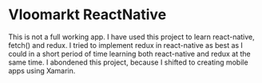 # Vloomarkt ReactNative

This is not a full working app. I have used this project to learn react-native, fetch() and redux. 
I tried to implement redux in react-native as best as I could in a short period of time learning both react-native and redux at the same time. I abondened this project, because I shifted to creating mobile apps using Xamarin.


